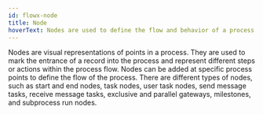 ```yaml
---
id: flowx-node
title: Node
hoverText: Nodes are used to define the flow and behavior of a process. Different types of nodes can be added to a process definition using the FLOWX Designer. Each node type has a specific purpose and configuration.
---
```


Nodes are visual representations of points in a process. They are used to mark the entrance of a record into the process and represent different steps or actions within the process flow. Nodes can be added at specific process points to define the flow of the process. There are different types of nodes, such as start and end nodes, task nodes, user task nodes, send message tasks, receive message tasks, exclusive and parallel gateways, milestones, and subprocess run nodes. 